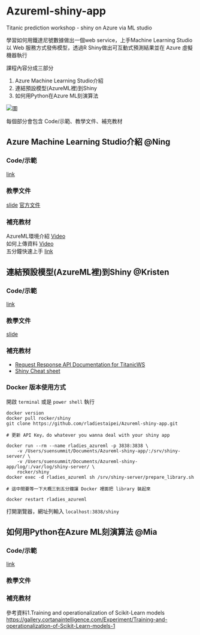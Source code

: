 # Azureml-shiny-app
Titanic prediction workshop - shiny on Azure via ML studio  

學習如何用鐵達尼號數據做出一個web service，上手Machine Learning Studio 以 Web 服務方式發佈模型，透過R Shiny做出可互動式預測結果並在 Azure 虛擬機器執行  

課程內容分成三部分
1. Azure Machine Learning Studio介紹
2. 連結預設模型(AzureML裡)到Shiny
3. 如何用Python在Azure ML刻演算法

![圖](https://www.evernote.com/l/ANzHJ9AEGuBJ76lgy3taL1uELsbMe353i28B/image.png)



每個部分會包含 Code/示範、教學文件、補充教材

## Azure Machine Learning Studio介紹 @Ning  
### Code/示範
[link](https://gallery.cortanaintelligence.com/Experiment/AzureMLPredictModelforteaching)

### 教學文件 
[slide](https://www.slideshare.net/secret/zUakvy1Om1mfLW)
[官方文件](https://docs.microsoft.com/en-us/azure/machine-learning/studio/what-is-ml-studio)

### 補充教材
AzureML環境介紹 [Video](https://www.facebook.com/chiehningchen/videos/10154231877932471/)  
如何上傳資料 [Video](https://www.facebook.com/chiehningchen/videos/10154322903962471/)  
五分鐘快速上手 [link](https://docs.microsoft.com/en-us/azure/machine-learning/preview/)  


## 連結預設模型(AzureML裡)到Shiny @Kristen
### Code/示範
[link](https://github.com/rladiestaipei/Azureml-shiny-app/)

### 教學文件 
[slide](https://www.slideshare.net/HsinYuChan1/shiny-on-azure)

### 補充教材
+ [Request Response API Documentation for TitanicWS](https://studio.azureml.net/apihelp/workspaces/852a506a05ab41868939caa8f97d3a57/webservices/cc53c7743e5b4abbbeb417fa807c4fbc/endpoints/c052c781636540b4a2530c5b753cb947/score#sampleCode)
+ [Shiny Cheat sheet](https://shiny.rstudio.com/articles/cheatsheet.html)

### Docker 版本使用方式
開啟 `terminal` 或是 `power shell` 執行

```
docker version
docker pull rocker/shiny
git clone https://github.com/rladiestaipei/Azureml-shiny-app.git

# 更新 API Key，do whatever you wanna deal with your shiny app

docker run --rm --name rladies_azureml -p 3838:3838 \
    -v /Users/suensummit/Documents/Azureml-shiny-app/:/srv/shiny-server/ \
    -v /Users/suensummit/Documents/Azureml-shiny-app/log/:/var/log/shiny-server/ \
    rocker/shiny
docker exec -d rladies_azureml sh /srv/shiny-server/prepare_library.sh

# 這中間要等一下大概三到五分鐘讓 Docker 裡面把 library 裝起來

docker restart rladies_azureml
```

打開瀏覽器，網址列輸入 `localhost:3838/shiny`

## 如何用Python在Azure ML刻演算法 @Mia

### Code/示範
[link](https://github.com/rladiestaipei/Azureml-shiny-app/tree/master/python)
### 教學文件 

### 補充教材
參考資料1.Training and operationalization of Scikit-Learn models
https://gallery.cortanaintelligence.com/Experiment/Training-and-operationalization-of-Scikit-Learn-models-1

